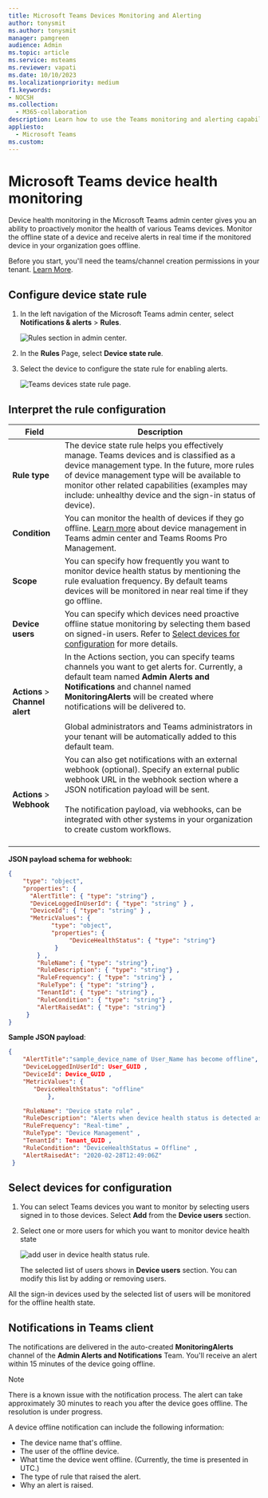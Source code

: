 ```yaml
---
title: Microsoft Teams Devices Monitoring and Alerting
author: tonysmit
ms.author: tonysmit
manager: pamgreen
audience: Admin
ms.topic: article
ms.service: msteams
ms.reviewer: vapati
ms.date: 10/10/2023
ms.localizationpriority: medium
f1.keywords:
- NOCSH
ms.collection: 
  - M365-collaboration
description: Learn how to use the Teams monitoring and alerting capabilities in the Microsoft Teams admin center to proactively monitor the health state of Teams devices
appliesto: 
  - Microsoft Teams
ms.custom: 
---
```


# Microsoft Teams device health monitoring

Device health monitoring in the Microsoft Teams admin center gives you an ability to proactively monitor the health of various Teams devices. Monitor the offline state of a device and receive alerts in real time if the monitored device in your organization goes offline.  

Before you start, you'll need the teams/channel creation permissions in your tenant. [Learn More](/microsoft-365/solutions/manage-creation-of-groups).

## Configure device state rule

1. In the left navigation of the Microsoft Teams admin center, select **Notifications & alerts** > **Rules**.

   ![Rules section in admin center.](../media/select-rules.png)

2. In the **Rules** Page, select **Device state rule**.

3. Select the device to configure the state rule for enabling alerts.

    ![Teams devices state rule page.](../media/device-state-rule.png )

## Interpret the rule configuration


|Field |Description  |
|--------|-------------|
|**Rule type**   |The device state rule helps you effectively manage. Teams devices and is classified as a device management type. In the future, more rules of device management type will be available to monitor other related capabilities (examples may include: unhealthy device and the sign-in status of device).|
|**Condition**   |You can monitor the health of devices if they go offline. [Learn more](../devices/device-management.md) about device management in Teams admin center and Teams Rooms Pro Management. |
|**Scope**   |You can specify how frequently you want to monitor device health status by mentioning the rule evaluation frequency. By default teams devices will be monitored in near real time if they go offline. |
|**Device users**   |You can specify which devices need proactive offline statue monitoring by selecting them based on signed-in users. Refer to [Select devices for configuration](#select-devices-for-configuration) for more details. |
|**Actions** > **Channel alert**   |In the Actions section, you can specify teams channels you want to get alerts for. Currently, a default team named **Admin Alerts and Notifications** and channel named **MonitoringAlerts** will be created where notifications will be delivered to. <BR/> <BR/> Global administrators and Teams administrators in your tenant will be automatically added to this default team.|
|**Actions** > **Webhook**   |You can also get notifications with an external webhook (optional). Specify an external public webhook URL in the webhook section where a JSON notification payload will be sent. <BR/> <BR/>  The notification payload, via webhooks, can be integrated with other systems in your organization to create custom workflows.<br/><br/> 

**JSON payload schema for webhook:**

```json
{ 
    "type": "object",
    "properties": { 
      "AlertTitle": { "type": "string"} ,
      "DeviceLoggedInUserId": { "type": "string" } ,
      "DeviceId": { "type": "string" } , 
      "MetricValues": {
            "type": "object",
            "properties": {
                 "DeviceHealthStatus": { "type": "string"} 
             }
        } ,
        "RuleName": { "type": "string"} ,
        "RuleDescription": { "type": "string"} ,
        "RuleFrequency": { "type": "string"} ,
        "RuleType": { "type": "string"} ,
        "TenantId": { "type": "string"} , 
        "RuleCondition": { "type": "string"} , 
        "AlertRaisedAt": { "type": "string"} 
     }
} 
``` 

**Sample JSON payload**:

```json
{
    "AlertTitle":"sample_device_name of User_Name has become offline",
    "DeviceLoggedInUserId": User_GUID ,
    "DeviceId": Device_GUID ,  
    "MetricValues": { 
       "DeviceHealthStatus": "offline" 
           },

    "RuleName": "Device state rule" ,
    "RuleDescription": "Alerts when device health status is detected as offline" ,
    "RuleFrequency": "Real-time" ,
    "RuleType": "Device Management" ,
    "TenantId": Tenant_GUID , 
    "RuleCondition": "DeviceHealthStatus = Offline" , 
    "AlertRaisedAt": "2020-02-28T12:49:06Z" 
 }
```

## Select devices for configuration

1. You can select Teams devices you want to monitor by selecting users signed in to those devices. Select **Add** from the **Device users** section.

2. Select one or more users for which you want to monitor device health state

   ![add user in device health status rule.](../media/select-device-users.png)

   The selected list of users shows in **Device users** section. You can modify this list by adding or removing users.

All the sign-in devices used by the selected list of users will be monitored for the offline health state.

## Notifications in Teams client

The notifications are delivered in the auto-created **MonitoringAlerts** channel of the **Admin Alerts and Notifications** Team. You'll receive an alert within 15 minutes of the device going offline.

> [!NOTE]
> There is a known issue with the notification process. The alert can take approximately 30 minutes to reach you after the device goes offline. The resolution is under progress.

A device offline notification can include the following information:

- The device name that's offline.
- The user of the offline device.
- What time the device went offline. (Currently, the time is presented in UTC.)
- The type of rule that raised the alert.
- Why an alert is raised.
